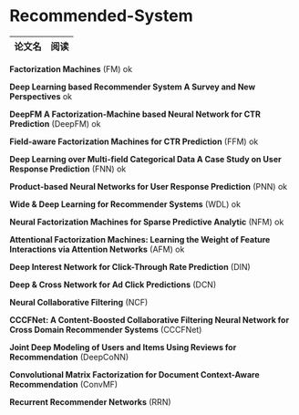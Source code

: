 # Recommended-System #

|论文名|阅读|
|---|---|

**Factorization Machines** (FM) ok

**Deep Learning based Recommender System A Survey and New Perspectives** ok

**DeepFM A Factorization-Machine based Neural Network for CTR Prediction** (DeepFM) ok

**Field-aware Factorization Machines for CTR Prediction** (FFM) ok

**Deep Learning over Multi-field Categorical Data A Case Study on User Response Prediction** (FNN) ok

**Product-based Neural Networks for User Response Prediction** (PNN) ok

**Wide & Deep Learning for Recommender Systems** (WDL) ok

**Neural Factorization Machines for Sparse Predictive Analytic** (NFM) ok

**Attentional Factorization Machines: Learning the Weight of Feature Interactions via Attention Networks** (AFM) ok

**Deep Interest Network for Click-Through Rate Prediction** (DIN)

**Deep & Cross Network for Ad Click Predictions** (DCN)

**Neural Collaborative Filtering** (NCF)

**CCCFNet: A Content-Boosted Collaborative Filtering Neural Network for Cross Domain Recommender Systems** (CCCFNet)

**Joint Deep Modeling of Users and Items Using Reviews for Recommendation** (DeepCoNN)

**Convolutional Matrix Factorization for Document Context-Aware Recommendation** (ConvMF)

**Recurrent Recommender Networks** (RRN)